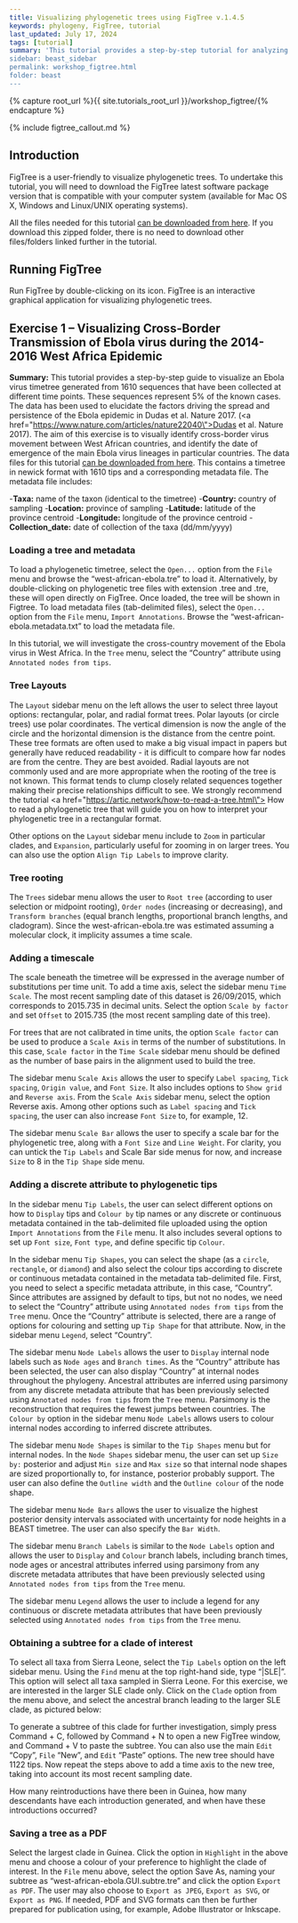 ```yaml
---
title: Visualizing phylogenetic trees using FigTree v.1.4.5
keywords: phylogeny, FigTree, tutorial
last_updated: July 17, 2024
tags: [tutorial]
summary: 'This tutorial provides a step-by-step tutorial for analyzing virus sequences from various datasets. This tutorial is designed to display and summarize annotated summary trees from BEAST and prepare publication-ready figures.
sidebar: beast_sidebar
permalink: workshop_figtree.html
folder: beast
---
```


{% capture root_url %}{{ site.tutorials_root_url }}/workshop_figtree/{% endcapture %}

{% include figtree_callout.md %}

## Introduction
FigTree is a user-friendly to visualize phylogenetic trees. To undertake this tutorial, you will need to download the FigTree latest software package version that is compatible with your computer system (available for Mac OS X, Windows and Linux/UNIX operating systems). 

<div class="alert alert-success" role="alert"><i class="fa fa-download fa-lg"></i> All the files needed for this tutorial
<a href="{{ root_url }}files/YFVtutorialFiles.zip"> can be downloaded from here</a>. 
If you download this zipped folder, there is no need to download other files/folders linked further in the tutorial.
</div>


## Running FigTree
Run FigTree by double-clicking on its icon. FigTree is an interactive graphical application for visualizing phylogenetic trees. 


## Exercise 1 – Visualizing Cross-Border Transmission of Ebola virus during the 2014-2016 West Africa Epidemic

**Summary:** This tutorial provides a step-by-step guide to visualize an Ebola virus timetree generated from 1610 sequences that have been collected at different time points. These sequences represent 5% of the known cases. The data has been used to elucidate the factors driving the spread and persistence of the Ebola epidemic in Dudas et al. Nature 2017. 
(<a href=\"https://www.nature.com/articles/nature22040\">Dudas et al. Nature 2017</a>).
The aim of this exercise is to visually identify cross-border virus movement between West African countries, and identify the date of emergence of the main Ebola virus lineages in particular countries. The data files for this tutorial <a href="{{ root_url }}files/YFVtutorialFiles.zip"> can be downloaded from here</a>. This contains a timetree in newick format with 1610 tips and a corresponding metadata file. The metadata file includes:

-**Taxa:** name of the taxon (identical to the timetree)
-**Country:** country of sampling
-**Location:** province of sampling
-**Latitude:** latitude of the province centroid
-**Longitude:** longitude of the province centroid
-**Collection_date:** date of collection of the taxa (dd/mm/yyyy)

### Loading a tree and metadata
To load a phylogenetic timetree, select the `Open...` option from the `File` menu and browse the “west-african-ebola.tre” to load it. Alternatively, by double-clicking on phylogenetic tree files with extension .tree and .tre, these will open directly on FigTree. Once loaded, the tree will be shown in Figtree. To load metadata files (tab-delimited files), select the `Open...` option from the `File` menu, `Import Annotations`. Browse the “west-african-ebola.metadata.txt” to load the metadata file. 

In this tutorial, we will investigate the cross-country movement of the Ebola virus in West Africa. In the `Tree` menu, select the “Country” attribute using `Annotated nodes from tips`.

### Tree Layouts
The `Layout` sidebar menu on the left allows the user to select three layout options: rectangular, polar, and radial format trees. Polar layouts (or circle trees) use polar coordinates. The vertical dimension is now the angle of the circle and the horizontal dimension is the distance from the centre point. These tree formats are often used to make a big visual impact in papers but generally have reduced readability - it is difficult to compare how far nodes are from the centre. They are best avoided. Radial layouts are not commonly used and are more appropriate when the rooting of the tree is not known. This format tends to clump closely related sequences together making their precise relationships difficult to see. We strongly recommend the tutorial <a href=\"https://artic.network/how-to-read-a-tree.html\"> How to read a phylogenetic tree</a> that will guide you on how to interpret your phylogenetic tree in a rectangular format.

Other options on the `Layout` sidebar menu include to `Zoom` in particular clades, and `Expansion`, particularly useful for zooming in on larger trees. You can also use the option `Align Tip Labels` to improve clarity. 

### Tree rooting
The `Trees` sidebar menu allows the user to `Root tree` (according to user selection or midpoint rooting), `Order nodes` (increasing or decreasing), and `Transform branches` (equal branch lengths, proportional branch lengths, and cladogram). Since the west-african-ebola.tre was estimated assuming a molecular clock, it implicity assumes a time scale. 

### Adding a timescale
The scale beneath the timetree will be expressed in the average number of substitutions per time unit. To add a time axis, select the sidebar menu `Time Scale`. The most recent sampling date of this dataset is 26/09/2015, which corresponds to 2015.735 in decimal units. Select the option `Scale by factor` and set `Offset` to 2015.735 (the most recent sampling date of this tree). 

For trees that are not calibrated in time units, the option `Scale factor` can be used to produce a `Scale Axis` in terms of the number of substitutions. In this case, `Scale factor` in the `Time Scale` sidebar menu should be defined as the number of base pairs in the alignment used to build the tree.

The sidebar menu `Scale Axis` allows the user to specify `Label spacing`, `Tick spacing`, `Origin value`, and `Font Size`. It also includes options to `Show grid` and `Reverse axis`. From the `Scale Axis` sidebar menu, select the option Reverse axis. Among other options such as `Label spacing` and `Tick spacing`, the user can also increase `Font Size`  to, for example, 12.

The sidebar menu `Scale Bar` allows the user to specify a scale bar for the phylogenetic tree, along with a `Font Size` and `Line Weight`. For clarity, you can untick the `Tip Labels` and Scale Bar side menus for now, and increase `Size` to 8 in the `Tip Shape` side menu.


### Adding a discrete attribute to phylogenetic tips

In the sidebar menu `Tip Labels`, the user can select different options on how to `Display` tips and `Colour by` tip names or any discrete or continuous metadata contained in the tab-delimited file uploaded using the option `Import Annotations` from the `File` menu. It also includes several options to set up `Font size`, `Font type`, and define specific tip `Colour`. 

In the sidebar menu `Tip Shapes`, you can select the shape (as a `circle`, `rectangle`, or `diamond`) and also select the colour tips according to discrete or continuous metadata contained in the metadata tab-delimited file. First, you need to select a specific metadata attribute, in this case, “Country”. Since attributes are assigned by default to tips, but not no nodes, we need to select the “Country” attribute using `Annotated nodes from tips` from the `Tree` menu. Once the “Country” attribute is selected, there are a range of options for colouring and setting up `Tip Shape` for that attribute. Now, in the sidebar menu `Legend`, select “Country”.

The sidebar menu `Node Labels` allows the user to `Display` internal node labels such as `Node ages` and `Branch times`. As the “Country” attribute has been selected, the user can also display “Country” at internal nodes throughout the phylogeny. Ancestral attributes are inferred using parsimony from any discrete metadata attribute that has been previously selected using `Annotated nodes from tips` from the `Tree` menu. Parsimony is the reconstruction that requires the fewest jumps between countries. The `Colour by` option in the sidebar menu `Node Labels` allows users to colour internal nodes according to inferred discrete attributes. 

The sidebar menu `Node Shapes` is similar to the `Tip Shapes` menu but for internal nodes. In the `Node Shapes` sidebar menu, the user can set up `Size by:` posterior and adjust `Min size` and `Max size` so that internal node shapes are sized proportionally to, for instance, posterior probably support. The user can also define the `Outline width` and the `Outline colour` of the node shape.

The sidebar menu `Node Bars` allows the user to visualize the highest posterior density intervals associated with uncertainty for node heights in a BEAST timetree. The user can also specify the `Bar Width`.

The sidebar menu `Branch Labels` is similar to the `Node Labels` option and allows the user to `Display` and `Colour` branch labels, including branch times, node ages or ancestral attributes inferred using parsimony from any discrete metadata attributes that have been previously selected using `Annotated nodes from tips` from the `Tree` menu. 

The sidebar menu `Legend` allows the user to include a legend for any continuous or discrete metadata attributes that have been previously selected using `Annotated nodes from tips` from the `Tree` menu. 

<!--
{% include image.html file="fig1.png" prefix=root_url caption="" %}
-->

### Obtaining a subtree for a clade of interest
To select all taxa from Sierra Leone, select the `Tip Labels` option on the left sidebar menu. Using the `Find` menu at the top right-hand side, type “|SLE|”. This option will select all taxa sampled in Sierra Leone. For this exercise, we are interested in the larger SLE clade only. Click on the `Clade` option from the menu above, and select the ancestral branch leading to the larger SLE clade, as pictured below:

<!--
{% include image.html file="fig2.png" prefix=root_url caption="" %}
-->

To generate a subtree of this clade for further investigation, simply press Command + C, followed by Command + N to open a new FigTree window, and Command + V to paste the subtree. You can also use the main `Edit` “Copy”, `File` “New”, and `Edit` “Paste” options. The new tree should have 1122 tips. Now repeat the steps above to add a time axis to the new tree, taking into account its most recent sampling date. 

How many reintroductions have there been in Guinea, how many descendants have each introduction generated, and when have these introductions occurred? 

### Saving a tree as a PDF
Select the largest clade in Guinea. Click the option in `Highlight` in the above menu and choose a colour of your preference to highlight the clade of interest. In the `File` menu above, select the option Save As, naming your subtree as “west-african-ebola.GUI.subtre.tre” and click the option `Export as PDF`. The user may also choose to `Export as JPEG`, `Export as SVG`, or `Export as PNG`. If needed, PDF and SVG formats can then be further prepared for publication using, for example, Adobe Illustrator or Inkscape. 



